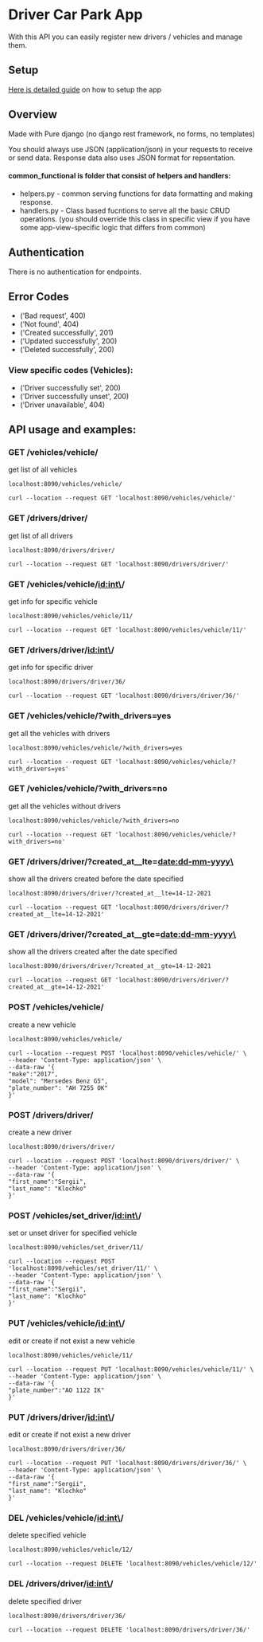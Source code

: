 # Driver Car Park App

With this API you can easily register new drivers / vehicles and manage them.

## Setup
[Here is detailed guide](SETUP.md) on how to setup the app

## Overview
Made with Pure django (no django rest framework, no forms, no templates)


You should always use JSON (application/json) in your requests to receive or send data. Response data also uses JSON format for repsentation.



#### common_functional is folder that consist of helpers and handlers:

* helpers.py - common serving functions for data formatting and making response.
* handlers.py - Class based fucntions to serve all the basic CRUD operations. (you should override this class in specific view if you have some app-view-specific logic that differs from common)



## Authentication
There is no authentication for endpoints.

## Error Codes
* ('Bad request', 400)
* ('Not found', 404)
* ('Created successfully', 201)
* ('Updated successfully', 200)
* ('Deleted successfully', 200)

### View specific codes (Vehicles):
* ('Driver successfully set', 200)
* ('Driver successfully unset', 200)
* ('Driver unavailable', 404)


## API usage and examples:

### GET /vehicles/vehicle/

get list of all vehicles
```
localhost:8090/vehicles/vehicle/

curl --location --request GET 'localhost:8090/vehicles/vehicle/'
```

### GET /drivers/driver/

get list of all drivers
```
localhost:8090/drivers/driver/

curl --location --request GET 'localhost:8090/drivers/driver/'
```

### GET /vehicles/vehicle/<id:int\>/

get info for specific vehicle
```
localhost:8090/vehicles/vehicle/11/

curl --location --request GET 'localhost:8090/vehicles/vehicle/11/'
```

### GET /drivers/driver/<id:int\>/

get info for specific driver
```
localhost:8090/drivers/driver/36/

curl --location --request GET 'localhost:8090/drivers/driver/36/'
```

### GET /vehicles/vehicle/?with_drivers=yes

get all the vehicles with drivers

```
localhost:8090/vehicles/vehicle/?with_drivers=yes

curl --location --request GET 'localhost:8090/vehicles/vehicle/?with_drivers=yes'
```

### GET /vehicles/vehicle/?with_drivers=no

get all the vehicles without drivers

```
localhost:8090/vehicles/vehicle/?with_drivers=no

curl --location --request GET 'localhost:8090/vehicles/vehicle/?with_drivers=no'
```

### GET /drivers/driver/?created_at__lte=<date:dd-mm-yyyy\>

show all the drivers created before the date specified

```
localhost:8090/drivers/driver/?created_at__lte=14-12-2021

curl --location --request GET 'localhost:8090/drivers/driver/?created_at__lte=14-12-2021'
```

### GET /drivers/driver/?created_at__gte=<date:dd-mm-yyyy\>

show all the drivers created after the date specified

```
localhost:8090/drivers/driver/?created_at__gte=14-12-2021

curl --location --request GET 'localhost:8090/drivers/driver/?created_at__gte=14-12-2021'
```

### POST /vehicles/vehicle/

create a new vehicle

```
localhost:8090/vehicles/vehicle/

curl --location --request POST 'localhost:8090/vehicles/vehicle/' \
--header 'Content-Type: application/json' \
--data-raw '{
"make":"2017",
"model": "Mersedes Benz G5",
"plate_number": "AH 7255 OK"
}'
```

### POST /drivers/driver/

create a new driver

```
localhost:8090/drivers/driver/

curl --location --request POST 'localhost:8090/drivers/driver/' \
--header 'Content-Type: application/json' \
--data-raw '{
"first_name":"Sergii",
"last_name": "Klochko"
}'
```

### POST /vehicles/set_driver/<id:int\>/

set or unset driver for specified vehicle

```
localhost:8090/vehicles/set_driver/11/

curl --location --request POST 'localhost:8090/vehicles/set_driver/11/' \
--header 'Content-Type: application/json' \
--data-raw '{
"first_name":"Sergii",
"last_name": "Klochko"
}'
```

### PUT /vehicles/vehicle/<id:int\>/

edit or create if not exist a new vehicle


```
localhost:8090/vehicles/vehicle/11/

curl --location --request PUT 'localhost:8090/vehicles/vehicle/11/' \
--header 'Content-Type: application/json' \
--data-raw '{
"plate_number":"AO 1122 IK"
}'
```

### PUT /drivers/driver/<id:int\>/

edit or create if not exist a new driver


```
localhost:8090/drivers/driver/36/

curl --location --request PUT 'localhost:8090/drivers/driver/36/' \
--header 'Content-Type: application/json' \
--data-raw '{
"first_name":"Sergii",
"last_name": "Klochko"
}'
```

### DEL /vehicles/vehicle/<id:int\>/

delete specified vehicle

```
localhost:8090/vehicles/vehicle/12/

curl --location --request DELETE 'localhost:8090/vehicles/vehicle/12/'
```

### DEL /drivers/driver/<id:int\>/

delete specified driver

```
localhost:8090/drivers/driver/36/

curl --location --request DELETE 'localhost:8090/drivers/driver/36/'
```